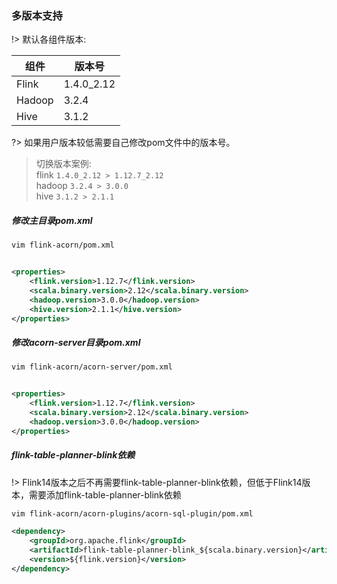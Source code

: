 ### 多版本支持

!> 默认各组件版本:

| 组件     | 版本号        | 
|--------|------------|
| Flink  | 1.4.0_2.12 |
| Hadoop | 3.2.4      |
| Hive   | 3.1.2      |

?> 如果用户版本较低需要自己修改pom文件中的版本号。

> 切换版本案例: </br>
> flink `1.4.0_2.12 > 1.12.7_2.12` </br>
> hadoop `3.2.4 > 3.0.0` </br>
> hive `3.1.2 > 2.1.1`

##### 修改主目录pom.xml

```bash
vim flink-acorn/pom.xml
```

```xml

<properties>
    <flink.version>1.12.7</flink.version>
    <scala.binary.version>2.12</scala.binary.version>
    <hadoop.version>3.0.0</hadoop.version>
    <hive.version>2.1.1</hive.version>
</properties>
```

##### 修改acorn-server目录pom.xml

```bash
vim flink-acorn/acorn-server/pom.xml
```

```xml

<properties>
    <flink.version>1.12.7</flink.version>
    <scala.binary.version>2.12</scala.binary.version>
    <hadoop.version>3.0.0</hadoop.version>
</properties>
```

##### flink-table-planner-blink依赖

!> Flink14版本之后不再需要flink-table-planner-blink依赖，但低于Flink14版本，需要添加flink-table-planner-blink依赖

```bash
vim flink-acorn/acorn-plugins/acorn-sql-plugin/pom.xml
```

```xml
<dependency>
    <groupId>org.apache.flink</groupId>
    <artifactId>flink-table-planner-blink_${scala.binary.version}</artifactId>
    <version>${flink.version}</version>
</dependency>
```

